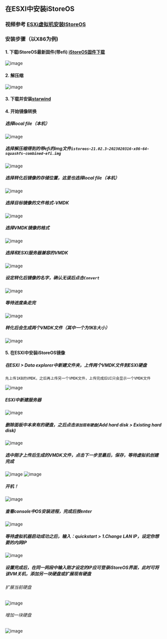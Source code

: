 ## 在ESXI中安装iStoreOS

### 视频参考 [ESXi虚拟机安装IStoreOS](https://www.bilibili.com/video/BV18U4y1D74r/?spm_id_from=333.337.search-card.all.click&vd_source=1a4ea93e7ce2e9d7a3a55c213b1fee7a)

### 安装步骤（以X86为例)
#### 1. 下载iStoreOS最新固件(带efi) [iStoreOS固件下载](https://fw.koolcenter.com/iStoreOS/)
![image](https://user-images.githubusercontent.com/96930989/219864379-cf8b5cf9-b405-42bb-a3e7-327572315556.png)

#### 2. 解压缩
![image](https://user-images.githubusercontent.com/96930989/219864404-87b34db2-0013-4ca1-b2a9-378969a2ea1f.png)

#### 3. 下载并安装[starwind](https://www.starwindsoftware.com/starwind-v2v-converter)

#### 4. 开始镜像转换
##### 选择local file（本机）
![image](https://user-images.githubusercontent.com/96930989/219864428-07fdb314-4289-4a08-afbb-d887968acbb4.png)

##### 选择解压缩得到的带efi的img文件`istoreos-21.02.3-2023020316-x86-64-squashfs-combined-efi.img`
![image](https://user-images.githubusercontent.com/96930989/219864535-094a7eed-bc42-4275-ae5e-980abe0d5eae.png)

##### 选择转化后镜像的存储位置，这里也选择local file（本机）
![image](https://user-images.githubusercontent.com/96930989/219864539-f362fe62-878a-40f4-a71d-e53dd84f39c1.png)

##### 选择目标镜像的文件格式-VMDK
![image](https://user-images.githubusercontent.com/96930989/219864543-9e6fd19c-f9c8-4866-b47a-b84e70d8a4ef.png)

##### 选择VMDK镜像的格式
![image](https://user-images.githubusercontent.com/96930989/219864545-6b3e6a18-b263-40c4-9d9f-33444a414f36.png)

##### 选择和ESXI服务器兼容的VMDK
![image](https://user-images.githubusercontent.com/96930989/219864547-d79abe18-1d75-4e2e-b09c-74492477a3b5.png)

##### 设定转化后镜像的名字，确认无误后点击`Convert`
![image](https://user-images.githubusercontent.com/96930989/219864550-52a96f0b-fa5f-4eb4-9787-23786340f723.png)

##### 等待进度条走完
![image](https://user-images.githubusercontent.com/96930989/219865818-d588b1a5-c226-4201-96fb-73e7af31a00f.png)

##### 转化后会生成两个VMDK文件（其中一个为1KB大小）
![image](https://user-images.githubusercontent.com/96930989/219865831-da068072-d6b4-4da8-ae63-76ed5713b776.png)

#### 5. 在ESXI中安装iStoreOS镜像
##### 在ESXI > Data explorer中新建文件夹，上传两个VMDK文件到ESXI硬盘
```
先上传1KB的VMDK，之后再上传另一个VMDK文件，上传完成后UI只会显示一个VMDK文件
```
![image](https://user-images.githubusercontent.com/96930989/219865969-74d18109-b83f-46be-9270-a4c84b7a36a9.png)

##### ESXI中新建服务器
![image](https://user-images.githubusercontent.com/96930989/219866018-548725e1-3505-4f83-96b5-0327d8759fbc.png)

##### 删除面板中本来有的硬盘，之后点击`添加现有硬盘`(Add hard disk > Existing hard disk)
![image](https://user-images.githubusercontent.com/96930989/219866081-eb013e3a-7856-447f-b3f2-68b76d0385d7.png)

##### 选中刚才上传后生成的VMDK文件，点击下一步至最后，保存，等待虚拟机创建完成
![image](https://user-images.githubusercontent.com/96930989/219866114-b76df6b2-1066-42d1-b725-00e83a1574ec.png)
![image](https://user-images.githubusercontent.com/96930989/219866126-946166c2-4a5e-45fe-aac5-2e758fa2683c.png)

##### 开机！
![image](https://user-images.githubusercontent.com/96930989/219866174-82a57b1d-653d-4140-aaf8-c72767ef66c1.png)

##### 查看console中OS安装进程，完成后按enter
![image](https://user-images.githubusercontent.com/96930989/219866186-8844834c-e006-4892-86f7-4d42e29dfb52.png)

##### 等待虚拟机器启动成功之后，输入：quickstart > 1.Change LAN IP，设定你想要的内网IP
![image](https://user-images.githubusercontent.com/96930989/219866203-be50a4d8-60ba-4d6d-aea6-fce528033520.png)

##### 设置完成后，在同一网段中输入刚才设定的IP应可登录iStoreOS界面，此时可将该VM关机，添加另一块硬盘或扩展现有硬盘
###### 扩展当前硬盘
![image](https://user-images.githubusercontent.com/96930989/219866325-ed3b8d73-4ae4-4e27-bb28-f2bb049a3b56.png)
###### 增加一块硬盘
![image](https://user-images.githubusercontent.com/96930989/219866274-b5eee73d-0c1b-40c1-b982-b43a24dded1a.png)





